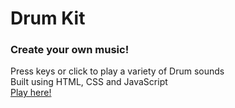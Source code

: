 # Drum Kit
### Create your own music!
Press keys or click to play a variety of Drum 
sounds
<br>
Built using HTML, CSS and JavaScript
<br>
[Play here!](https://rohits301.github.io/Drum-Kit/)
